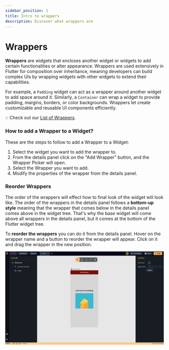 ```yaml
---
sidebar_position: 1
title: Intro to wrappers
description: Discover what wrappers are
---
```

# Wrappers

**Wrappers** are widgets that encloses another widget or widgets to add certain functionalities or alter appearance. 
Wrappers are used extensively in Flutter for composition over inheritance, meaning developers can build complex UIs by wrapping widgets with other widgets to extend their capabilities.

For example, a `Padding` widget can act as a wrapper around another widget to add space around it. Similarly, a `Container` can wrap a widget to provide padding, margins, borders, or color backgrounds. Wrappers let create customizable and reusable UI components efficiently.

💡 Check out our [List of Wrappers](./wrappers-list.md).

### How to add a Wrapper to a Widget?

These are the steps to follow to add a Wrapper to a Widget:

1. Select the widget you want to add the wrapper to.
2. From the details panel click on the "Add Wrapper" button, and the Wrapper Picker will open.
3. Select the Wrapper you want to add.
4. Modify the properties of the wrapper from the details panel.

### Reorder Wrappers

The order of the wrappers will effect how to final look of the widget will look like.
The order of the wrappers in the details panel follows a **bottom-up style** meaning that the wrapper that comes below in the details panel comes above in the widget tree. That's why the base widget will come above all wrappers in the details panel, but it comes at the bottom of the Flutter widget tree.

To **reorder the wrappers** you can do it from the details panel. Hover on the wrapper name and a button to reorder the wrapper will appear. Click on it and drag the wrapper in the new position.


![](../img/wrappers.gif)



